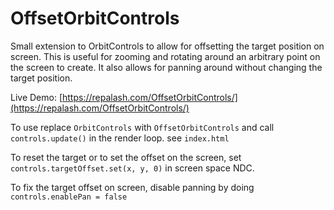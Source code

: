 # OffsetOrbitControls
Small extension to OrbitControls to allow for offsetting the target position on screen. 
This is useful for zooming and rotating around an arbitrary point on the screen to create.
It also allows for panning around without changing the target position.

Live Demo: [https://repalash.com/OffsetOrbitControls/](https://repalash.com/OffsetOrbitControls/)  

To use replace `OrbitControls` with `OffsetOrbitControls` and call `controls.update()` in the render loop. see `index.html`

To reset the target or to set the offset on the screen, set `controls.targetOffset.set(x, y, 0)` in screen space NDC.

To fix the target offset on screen, disable panning by doing `controls.enablePan = false` 
